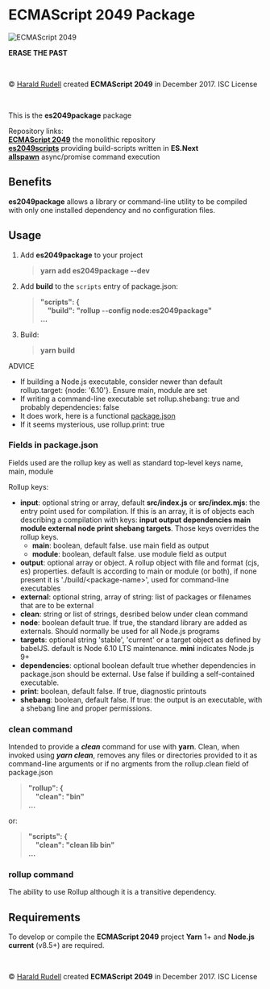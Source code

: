 <h1>ECMAScript 2049 Package</h1>
<img src=https://raw.githubusercontent.com/haraldrudell/ECMAScript2049/HEAD/workspace/packages/es2049scripts/assets/ECMAScript%202049.png alt="ECMAScript 2049" />
<p><strong>ERASE THE PAST</strong></p>
<p>&emsp;</p>
<p>© <a href=http://haraldrudell.com>Harald Rudell</a> created <strong>ECMAScript 2049</strong> in December 2017. ISC License</p>
<p>&emsp;</p>

<p>This is the <strong>es2049package</strong> package</p>
<p>Repository links:<br />
<strong><a href=https://github.com/haraldrudell/ECMAScript2049>ECMAScript 2049</a></strong> the monolithic repository<br />
<strong><a href=https://github.com/haraldrudell/ECMAScript2049/tree/master/workspace/packages/es2049scripts>es2049scripts</a></strong> providing build-scripts written in <strong>ES.Next</strong><br />
<strong><a href=https://github.com/haraldrudell/ECMAScript2049/tree/master/workspace/packages/allspawn>allspawn</a></strong> async/promise command execution</p>

<h2>Benefits</h2>
<p><strong>es2049package</strong> allows a library or command-line utility to be compiled with only one installed dependency and no configuration files.</p>

<h2>Usage</h2>
<ol>
  <li><p>Add <strong>es2049package</strong> to your project</p>
    <blockquote><strong>yarn add es2049package --dev</strong></blockquote></li>
  <li><p>Add <strong>build</strong> to the <code>scripts</code> entry of package.json:</p>
    <blockquote><strong>"scripts": {<br />
    &emsp;"build": "rollup --config node:es2049package"<br />
    …</strong></blockquote></li>
  <li><p>Build:</p>
    <blockquote><strong>yarn build</strong></blockquote></li>
</ol>

<p>ADVICE</p>
<ul>
  <li>If building a Node.js executable, consider newer than default  rollup.target: {node: '6.10'}. Ensure main, module are set</li>
  <li>If writing a command-line executable set rollup.shebang: true and probably dependencies: false</li>
  <li>It does work, here is a functional <a href=https://github.com/haraldrudell/ECMAScript2049/blob/master/workspace/packages/allspawn/package.json>package.json</a></li>
  <li>If it seems mysterious, use rollup.print: true</li>
</ul>

<h3>Fields in package.json</h3>
<p>Fields used are the rollup key as well as standard top-level keys name, main, module</p>
<p>Rollup keys:</p>
<ul>
  <li><strong>input</strong>: optional string or array, default <strong>src/index.js</strong> or <strong>src/index.mjs</strong>: the entry point used for compilation. If this is an array, it is of objects each describing a compilation with keys: <strong>input output dependencies main module external node print shebang targets</strong>. Those keys overrides the rollup keys.<ul>
    <li><strong>main</strong>: boolean, default false. use main field as output
    <li><strong>module</strong>: boolean, default false. use module field as output</li>
  </ul></li>
  <li><strong>output</strong>: optional array or object. A rollup object with file and format (cjs, es) properties. default is according to main or module (or both), if none present it is './build/&lt;package-name>', used for command-line executables</li>
  <li><strong>external</strong>: optional string, array of string: list of packages or filenames that are to be external</li>
  <li><strong>clean</strong>: string or list of strings, desribed below under clean command</li>
  <li><strong>node</strong>: boolean default true. If true, the standard library are added as externals. Should normally be used for all Node.js programs</li>
  <li><strong>targets</strong>: optional string 'stable', 'current' or a target object as defined  by babelJS. default is Node 6.10 LTS maintenance. <strong>mini</strong> indicates Node.js 9+</li>
  <li><strong>dependencies</strong>: optional boolean default true whether dependencies in package.json should be external. Use false if building a self-contained executable.</li>
  <li><strong>print</strong>: boolean, default false. If true, diagnostic printouts</li>
  <li><strong>shebang</strong>: boolean, default false. If true: the output is an executable, with a shebang line and proper permissions.</li>
</ul>

<h3>clean command</h3>
<p>Intended to provide a <em><strong>clean</em></strong> command for use with <strong>yarn</strong>. Clean, when invoked using <em><strong>yarn clean</em></strong>, removes any files or directories provided to it as command-line arguments or if no argments from the rollup.clean field of package.json</p>
<blockquote><strong>"rollup": {<br />
  &emsp;"clean": "bin"<br />
  …</strong></blockquote>
<p>or:</p>
<blockquote><strong>"scripts": {<br />
  &emsp;"clean": "clean lib bin"<br />
  …</strong></blockquote>

<h3>rollup command</h3>
<p>The ability to use Rollup although it is a transitive dependency.</p>

<h2>Requirements</h2>
<p>To develop or compile the <strong>ECMAScript 2049</strong> project <strong>Yarn</strong> 1+ and <strong>Node.js current</strong> (v8.5+) are required.</p>
<p>&emsp;</p>

<p>© <a href=http://haraldrudell.com>Harald Rudell</a> created <strong>ECMAScript 2049</strong> in December 2017. ISC License</p>
